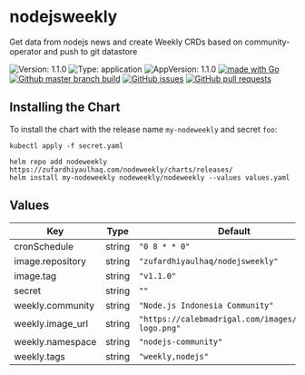 # nodejsweekly

Get data from nodejs news and create Weekly CRDs based on community-operator and push to git datastore

![Version: 1.1.0](https://img.shields.io/badge/Version-1.1.0-informational?style=flat-square) ![Type: application](https://img.shields.io/badge/Type-application-informational?style=flat-square) ![AppVersion: 1.1.0](https://img.shields.io/badge/AppVersion-1.1.0-informational?style=flat-square) [![made with Go](https://img.shields.io/badge/made%20with-Go-brightgreen)](http://golang.org) [![Github master branch build](https://img.shields.io/github/workflow/status/zufardhiyaulhaq/nodejsweekly/Master)](https://github.com/zufardhiyaulhaq/nodejsweekly/actions/workflows/master.yml) [![GitHub issues](https://img.shields.io/github/issues/zufardhiyaulhaq/nodejsweekly)](https://github.com/zufardhiyaulhaq/nodejsweekly/issues) [![GitHub pull requests](https://img.shields.io/github/issues-pr/zufardhiyaulhaq/nodejsweekly)](https://github.com/zufardhiyaulhaq/nodejsweekly/pulls)

## Installing the Chart

To install the chart with the release name `my-nodeweekly` and secret `foo`:

```console
kubectl apply -f secret.yaml

helm repo add nodeweekly https://zufardhiyaulhaq.com/nodeweekly/charts/releases/
helm install my-nodeweekly nodeweekly/nodeweekly --values values.yaml
```

## Values

| Key | Type | Default | Description |
|-----|------|---------|-------------|
| cronSchedule | string | `"0 8 * * 0"` |  |
| image.repository | string | `"zufardhiyaulhaq/nodejsweekly"` |  |
| image.tag | string | `"v1.1.0"` |  |
| secret | string | `""` |  |
| weekly.community | string | `"Node.js Indonesia Community"` |  |
| weekly.image_url | string | `"https://calebmadrigal.com/images/nodejs-logo.png"` |  |
| weekly.namespace | string | `"nodejs-community"` |  |
| weekly.tags | string | `"weekly,nodejs"` |  |

